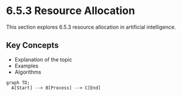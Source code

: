 # 6.5.3 Resource Allocation

This section explores 6.5.3 resource allocation in artificial intelligence.

## Key Concepts
- Explanation of the topic
- Examples
- Algorithms

```mermaid
graph TD;
  A[Start] --> B[Process] --> C[End]
```
